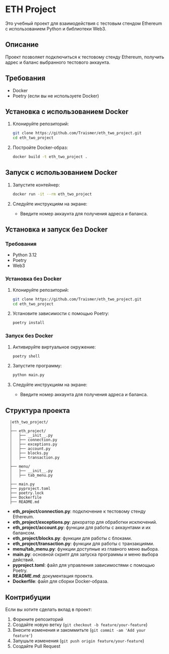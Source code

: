 # ETH Project

Это учебный проект для взаимодействия с тестовым стендом Ethereum с использованием Python и библиотеки Web3.

## Описание

Проект позволяет подключиться к тестовому стенду Ethereum, получить адрес и баланс выбранного тестового аккаунта.

## Требования

- Docker
- Poetry (если вы не используете Docker)

## Установка с использованием Docker

1. Клонируйте репозиторий:
    ```sh
    git clone https://github.com/Traismer/eth_two_project.git
    cd eth_two_project
    ```

2. Постройте Docker-образ:
    ```sh
    docker build -t eth_two_project .
    ```

## Запуск с использованием Docker

1. Запустите контейнер:
    ```sh
    docker run -it --rm eth_two_project
    ```

2. Следуйте инструкциям на экране:
    - Введите номер аккаунта для получения адреса и баланса.

## Установка и запуск без Docker

### Требования

- Python 3.12
- Poetry
- Web3

### Установка без Docker

1. Клонируйте репозиторий:
    ```sh
    git clone https://github.com/Traismer/eth_two_project.git
    cd eth_two_project
    ```

2. Установите зависимости с помощью Poetry:
    ```sh
    poetry install
    ```

### Запуск без Docker

1. Активируйте виртуальное окружение:
    ```sh
    poetry shell
    ```

2. Запустите программу:
    ```sh
    python main.py
    ```

3. Следуйте инструкциям на экране:
    - Введите номер аккаунта для получения адреса и баланса.

## Структура проекта

      |eth_two_project/
      │
      ├── eth_project/
      │   ├── __init__.py
      │   ├── connection.py
      │   ├── exceptions.py
      │   ├── account.py
      │   ├── blocks.py
      │   ├── transaction.py
      │
      ├── menu/
      │   ├── __init__.py
      │   ├── tab_menu.py
      │
      ├── main.py
      ├── pyproject.toml
      ├── poetry.lock
      ├── Dockerfile
      ├── README.md

- **eth_project/connection.py**: подключение к тестовому стенду Ethereum.
- **eth_project/exceptions.py**: декоратор для обработки исключений.
- **eth_project/account.py**: функции для работы с аккаунтами и их балансом.
- **eth_project/blocks.py**: функции для работы с блоками.
- **eth_project/transaction.py**: функции для работы с транзакциями.
- **menu/tab_menu.py**: функции доступные из главного меню выбора.
- **main.py**: основной скрипт для запуска программы и меню выбора действий.
- **pyproject.toml**: файл для управления зависимостями с помощью Poetry.
- **README.md**: документация проекта.
- **Dockerfile**: файл для сборки Docker-образа.

## Контрибуции

Если вы хотите сделать вклад в проект:

1. Форкните репозиторий
2. Создайте новую ветку (`git checkout -b feature/your-feature`)
3. Внесите изменения и закоммитьте (`git commit -am 'Add your feature'`)
4. Запушьте изменения (`git push origin feature/your-feature`)
5. Создайте Pull Request